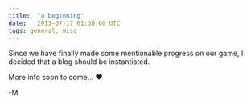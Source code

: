 ```yaml
---
title:  "a beginning"
date:   2013-07-17 01:30:00 UTC
tags: general, misc
---
```


Since we have finally made some mentionable progress on our game, I decided that a blog should be instantiated.

More info soon to come... :heart:

-M
